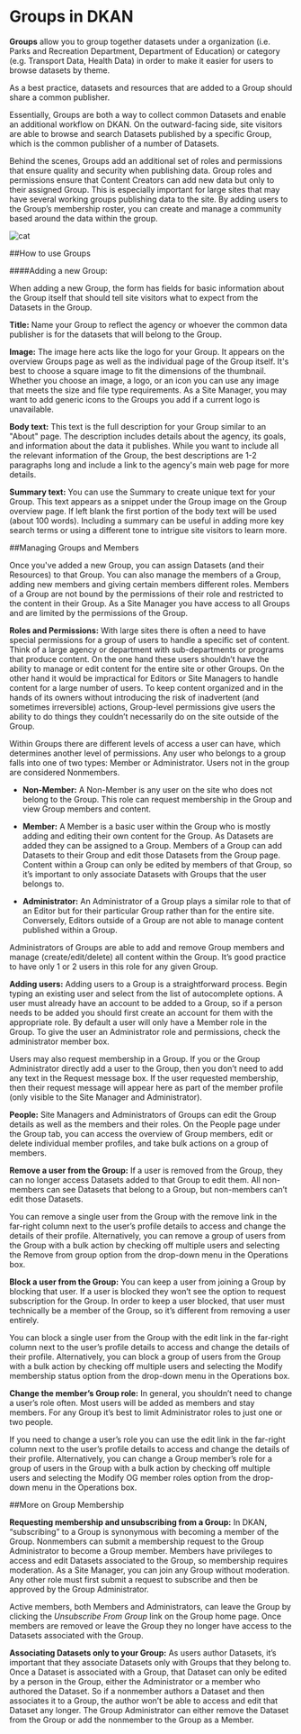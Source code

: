 # Groups in DKAN

__Groups__ allow you to group together datasets under a organization (i.e. Parks and Recreation Department, Department of Education) or category (e.g. Transport Data, Health Data) in order to make it easier for users to browse datasets by theme. 

As a best practice, datasets and resources that are added to a Group should share a common publisher.

Essentially, Groups are both a way to collect common Datasets and enable an additional workflow on DKAN. On the outward-facing side, site visitors are able to browse and search Datasets published by a specific Group, which is the common publisher of a number of Datasets. 

Behind the scenes, Groups add an additional set of roles and permissions that ensure quality and security when publishing data. Group roles and permissions ensure that Content Creators can add new data but only to their assigned Group. This is especially important for large sites that may have several working groups publishing data to the site. By adding users to the Group’s membership roster, you can create and manage a community based around the data within the group.

![cat](https://d1ra4hr810e003.cloudfront.net/media/27FB7F0C-9885-42A6-9E0C19C35242B5AC/0/D968A2D0-35B8-41C6-A94A0C5C5FCA0725/F0E9E3EC-8F99-4ED8-A40DADEAF7A011A5/dbe669e9-40be-51c9-a9a0-001b0e022be7/thul-IMG_2100.jpg "Optional Title")

##How to use Groups 

####Adding a new Group:

When adding a new Group, the form has fields for basic information about the Group itself that should tell site visitors what to expect from the Datasets in the Group.

**Title:** Name your Group to reflect the agency or whoever the common data publisher is for the datasets that will belong to the Group.

**Image:** The image here acts like the logo for your Group. It appears on the overview Groups page as well as the individual page of the Group itself. It's best to choose a square image to fit the dimensions of the thumbnail. Whether you choose an image, a logo, or an icon you can use any image that meets the size and file type requirements. As a Site Manager, you may want to add generic icons to the Groups you add if a current logo is unavailable. 

**Body text:** This text is the full description for your Group similar to an "About" page. The description includes details about the agency, its goals, and information about the data it publishes. While you want to include all the relevant information of the Group, the best descriptions are 1-2 paragraphs long and include a link to the agency's main web page for more details.

**Summary text:** You can use the Summary to create unique text for your Group. This text appears as a snippet under the Group image on the Group overview page. If left blank the first portion of the body text will be used (about 100 words). Including a summary can be useful in adding more key search terms or using a different tone to intrigue site visitors to learn more.

##Managing Groups and Members

Once you've added a new Group, you can assign Datasets (and their Resources) to that Group. You can also manage the members of a Group, adding new members and giving certain members different roles. Members of a Group are not bound by the permissions of their role and restricted to the content in their Group. As a Site Manager you have access to all Groups and are limited by the permissions of the Group. 

**Roles and Permissions:** With large sites there is often a need to have special permissions for a group of users to handle a specific set of content. Think of a large agency or department with sub-departments or programs that produce content. On the one hand these users shouldn’t have the ability to manage or edit content for the entire site or other Groups. On the other hand it would be impractical for Editors or Site Managers to handle content for a large number of users. To keep content organized and in the hands of its owners without introducing the risk of inadvertent (and sometimes irreversible) actions, Group-level permissions give users the ability to do things they couldn’t necessarily do on the site outside of the Group. 

Within Groups there are different levels of access a user can have, which determines another level of permissions. Any user who belongs to a group falls into one of two types: Member or Administrator. Users not in the group are considered Nonmembers. 

- **Non-Member:** A Non-Member is any user on the site who does not belong to the Group. This role can request membership in the Group and view Group members and content.

- **Member:** A Member is a basic user within the Group who is mostly adding and editing their own content for the Group. As Datasets are added they can be assigned to a Group. Members of a Group can add Datasets to their Group and edit those Datasets from the Group page. Content within a Group can only be edited by members of that Group, so it’s important to only associate Datasets with Groups that the user belongs to. 

- **Administrator:** An Administrator of a Group plays a similar role to that of an Editor but for their particular Group rather than for the entire site. Conversely, Editors outside of a Group are not able to manage content published within a Group. 

Administrators of Groups are able to add and remove Group members and manage (create/edit/delete) all content within the Group. It’s good practice to have only 1 or 2 users in this role for any given Group.

**Adding users:** Adding users to a Group is a straightforward process. Begin typing an existing user and select from the list of autocomplete options. A user must already have an account to be added to a Group, so if a person needs to be added you should first create an account for them with the appropriate role. By default a user will only have a Member role in the Group. To give the user an Administrator role and permissions, check the administrator member box. 

Users may also request membership in a Group. If you or the Group Administrator directly add a user to the Group, then you don’t need to add any text in the Request message box. If the user requested membership, then their request message will appear here as part of the member profile (only visible to the Site Manager and Administrator). 

**People:** Site Managers and Administrators of Groups can edit the Group details as well as the members and their roles. On the People page under the Group tab, you can access the overview of Group members, edit or delete individual member profiles, and take bulk actions on a group of members.

**Remove a user from the Group:** If a user is removed from the Group, they can no longer access Datasets added to that Group to edit them. All non-members can see Datasets that belong to a Group, but non-members can’t edit those Datasets. 

You can remove a single user from the Group with the remove link in the far-right column next to the user’s profile details to access and change the details of their profile. Alternatively, you can remove a group of users from the Group with a bulk action by checking off multiple users and selecting the Remove from group option from the drop-down menu in the Operations box. 

**Block a user from the Group:** You can keep a user from joining a Group by blocking that user. If a user is blocked they won’t see the option to request subscription for the Group. In order to keep a user blocked, that user must technically be a member of the Group, so it’s different from removing a user entirely. 

You can block a single user from the Group with the edit link in the far-right column next to the user’s profile details to access and change the details of their profile. Alternatively, you can block a group of users from the Group with a bulk action by checking off multiple users and selecting the Modify membership status option from the drop-down menu in the Operations box. 

**Change the member’s Group role:** In general, you shouldn’t need to change a user’s role often. Most users will be added as members and stay members. For any Group it’s best to limit Administrator roles to just one or two people. 

If you need to change a user’s role you can use the edit link in the far-right column next to the user’s profile details to access and change the details of their profile. Alternatively, you can change a Group member’s role for a group of users in the Group with a bulk action by checking off multiple users and selecting the Modify OG member roles option from the drop-down menu in the Operations box. 
 

##More on Group Membership

**Requesting membership and unsubscribing from a Group:** In DKAN, “subscribing” to a Group is synonymous with becoming a member of the Group. Nonmembers can submit a membership request to the Group Administrator to become a Group member. Members have privileges to access and edit Datasets associated to the Group, so membership requires moderation. As a Site Manager, you can join any Group without moderation. Any other role must first submit a request to subscribe and then be approved by the Group Administrator. 
                   
Active members, both Members and Administrators, can leave the Group by clicking the _Unsubscribe From Group_ link on the Group home page. Once members are removed or leave the Group they no longer have access to the Datasets associated with the Group. 

**Associating Datasets only to your Group:** As users author Datasets, it’s important that they associate Datasets only with Groups that they belong to. Once a Dataset is associated with a Group, that Dataset can only be edited by a person in the Group, either the Administrator or a member who authored the Dataset. So if a nonmember authors a Dataset and then associates it to a Group, the author won’t be able to access and edit that Dataset any longer. The Group Administrator can either remove the Dataset from the Group or add the nonmember to the Group as a Member.  
